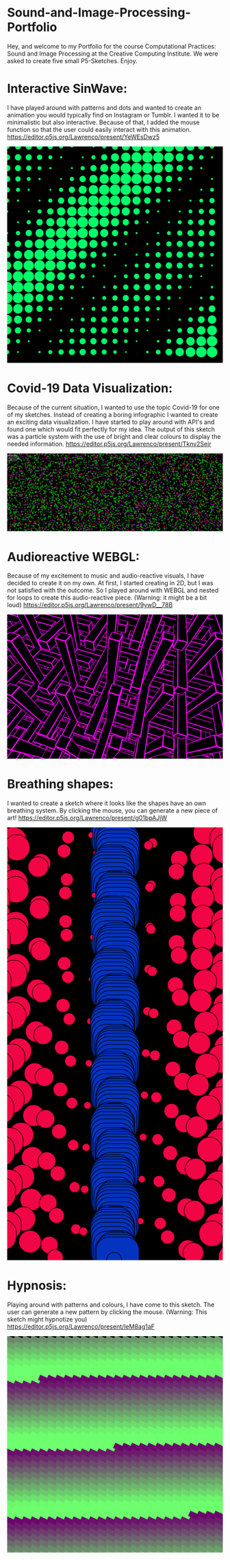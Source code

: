 # Sound-and-Image-Processing-Portfolio
Hey, and welcome to my Portfolio for the course Computational Practices: Sound and Image Processing at the Creative Computing Institute.
We were asked to create five small P5-Sketches. Enjoy.

# Interactive SinWave: 
I have played around with patterns and dots and wanted to create an animation you would typically find on Instagram or Tumblr.
I wanted it to be minimalistic but also interactive. Because of that, I added the mouse function so that the user could easily interact with this animation.
https://editor.p5js.org/Lawrenco/present/YeWEsDwz5

![](https://github.com/Lawrenco/Sound-and-Image-Processing-Portfolio/blob/master/SinWave.png)

# Covid-19 Data Visualization: 
Because of the current situation, I wanted to use the topic Covid-19 for one of my sketches. Instead of creating a boring infographic I wanted to create an exciting data visualization. I have started to play around with API's and found one which would fit perfectly for my idea. The output of this sketch was a particle system with the use of bright and clear colours to display the needed information.
https://editor.p5js.org/Lawrenco/present/Tknv2Sejr


![](https://github.com/Lawrenco/Sound-and-Image-Processing-Portfolio/blob/master/Covid.png)

# Audioreactive WEBGL: 
Because of my excitement to music and audio-reactive visuals, I have decided to create it on my own. At first, I started creating in 2D, but I was not satisfied with the outcome. So I played around with WEBGL and nested for loops to create this audio-reactive piece. 
(Warning: it might be a bit loud)
https://editor.p5js.org/Lawrenco/present/9ywD__78B


![](https://github.com/Lawrenco/Sound-and-Image-Processing-Portfolio/blob/master/AudioReactive.png)

# Breathing shapes: 
I wanted to create a sketch where it looks like the shapes have an own breathing system. 
By clicking the mouse, you can generate a new piece of art!
https://editor.p5js.org/Lawrenco/present/g01bpAJjW


![](https://github.com/Lawrenco/Sound-and-Image-Processing-Portfolio/blob/master/Breathe.png)

# Hypnosis: 
Playing around with patterns and colours, I have come to this sketch. The user can generate a new pattern by clicking the mouse.
(Warning: This sketch might hypnotize you)
https://editor.p5js.org/Lawrenco/present/IeM8ag1aF


![](https://github.com/Lawrenco/Sound-and-Image-Processing-Portfolio/blob/master/Hypnosis.png)
